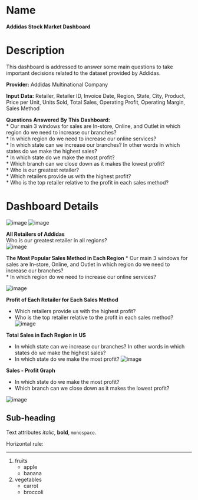 Name
=======
**Addidas Stock Market Dashboard**

Description
=======
This dashboard is addressed to answer some main questions to take important decisions related to the dataset provided by Addidas.  

**Provider:** Addidas Multinational Company  

**Input** **Data:** Retailer, Retailer ID, Invoice Date, Region, State, City, Product, Price per Unit, Units Sold, Total Sales, Operating Profit, Operating Margin, Sales Method  

**Questions** **Answered** **By** **This** **Dashboard:**  
     * Our main 3 windows for sales are In-store, Online, and Outlet in which region do we need to increase our branches?  
     * In which region do we need to increase our online services?  
     * In which state can we increase our branches? In other words in which states do we make the highest sales?  
     * In which state do we make the most profit?  
     * Which branch can we close down as it makes the lowest profit?  
     * Who is our greatest retailer?  
     * Which retailers provide us with the highest profit?  
     * Who is the top retailer relative to the profit in each sales method?  


Dashboard Details
=======
![image](https://github.com/17-doha/Addidas-Stock-Market-Dashboard/assets/65771031/f9180526-d9ea-44ae-bdd0-ec04368bfb69)
![image](https://github.com/17-doha/Addidas-Stock-Market-Dashboard/assets/65771031/51dd0fd1-58b9-4300-b395-f14a2f27c2f8)  


**All Retailers of Addidas**  
Who is our greatest retailer in all regions?  
![image](https://github.com/17-doha/Addidas-Stock-Market-Dashboard/assets/65771031/3a23caca-6b6f-4e25-b23a-ee7e097d5aaa) 


**The Most Popular Sales Method in Each Region** 
    * Our main 3 windows for sales are In-store, Online, and Outlet in which region do we need to increase our branches?  
    * In which region do we need to increase our online services?  

![image](https://github.com/17-doha/Addidas-Stock-Market-Dashboard/assets/65771031/ccde8a0c-d189-4c6a-8c48-307e81bdc5e4)  


**Profit of Each Retailer for Each Sales Method**  
  * Which retailers provide us with the highest profit?  
  * Who is the top retailer relative to the profit in each sales method?  
![image](https://github.com/17-doha/Addidas-Stock-Market-Dashboard/assets/65771031/b63a7151-2fba-4398-95c6-06701f486f84)

**Total Sales in Each Region in US** 
  * In which state can we increase our branches? In other words in which states do we make the highest sales?  
  * In which state do we make the most profit?
![image](https://github.com/17-doha/Addidas-Stock-Market-Dashboard/assets/65771031/1bfbffd1-9a28-4131-8bab-f937f1f57a89)


**Sales - Profit Graph** 
  * In which state do we make the most profit?
  * Which branch can we close down as it makes the lowest profit?

![image](https://github.com/17-doha/Addidas-Stock-Market-Dashboard/assets/65771031/a48d681e-2692-4b14-a1aa-7a22c298a8b0)





    




Sub-heading
-----------

Text attributes _italic_, **bold**, `monospace`.

Horizontal rule:

---

  1. fruits
     * apple
     * banana
  2. vegetables
     - carrot
     - broccoli
